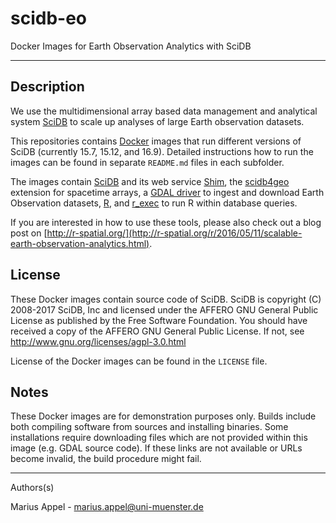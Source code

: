# scidb-eo
Docker Images for Earth Observation Analytics with SciDB

---

## Description
We use the multidimensional array based data management and analytical system [SciDB](http://www.paradigm4.com/) to scale up analyses of large Earth observation datasets.

This repositories contains [Docker](https://www.docker.com/) images that run different versions of SciDB (currently 15.7, 15.12, and 16.9). Detailed instructions how to run the images can be found in separate `README.md` files in each subfolder.

The images contain [SciDB](http://www.paradigm4.com/) and its web service [Shim](https://github.com/Paradigm4/shim), the [scidb4geo](https://github.com/appelmar/scidb4geo) extension for spacetime arrays, a [GDAL driver](https://github.com/appelmar/scidb4gdal) to ingest and download Earth Observation datasets, [R](https://www.r-project.org), and [r_exec](https://github.com/Paradigm4/r_exec) to run R within database queries.

If you are interested in how to use these tools, please also check out a blog post on [http://r-spatial.org/](http://r-spatial.org/r/2016/05/11/scalable-earth-observation-analytics.html).



## License
These Docker images contain source code of SciDB. SciDB is copyright (C) 2008-2017 SciDB, Inc and licensed
under the AFFERO GNU General Public License as published by the Free Software Foundation. You should have received a copy of the AFFERO GNU General Public License. If not, see <http://www.gnu.org/licenses/agpl-3.0.html>

License of the Docker images can be found in the `LICENSE` file.


## Notes

These Docker images are for demonstration purposes only. Builds include both compiling software from sources and installing binaries. Some installations require downloading files which are not provided within this image (e.g. GDAL source code). If these links are not available or URLs become invalid, the build procedure might fail. 

----

Authors(s)

Marius Appel - marius.appel@uni-muenster.de
